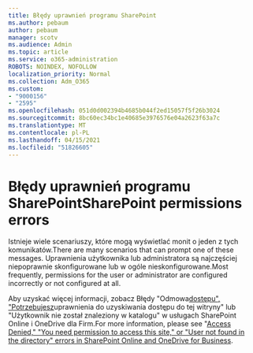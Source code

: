 ```yaml
---
title: Błędy uprawnień programu SharePoint
ms.author: pebaum
author: pebaum
manager: scotv
ms.audience: Admin
ms.topic: article
ms.service: o365-administration
ROBOTS: NOINDEX, NOFOLLOW
localization_priority: Normal
ms.collection: Adm_O365
ms.custom:
- "9000156"
- "2595"
ms.openlocfilehash: 051d0d002394b4685b044f2ed15057f5f26b3024
ms.sourcegitcommit: 8bc60ec34bc1e40685e3976576e04a2623f63a7c
ms.translationtype: MT
ms.contentlocale: pl-PL
ms.lasthandoff: 04/15/2021
ms.locfileid: "51826605"
---
```

# <a name="sharepoint-permissions-errors"></a><span data-ttu-id="36356-102">Błędy uprawnień programu SharePoint</span><span class="sxs-lookup"><span data-stu-id="36356-102">SharePoint permissions errors</span></span>

<span data-ttu-id="36356-103">Istnieje wiele scenariuszy, które mogą wyświetlać monit o jeden z tych komunikatów.</span><span class="sxs-lookup"><span data-stu-id="36356-103">There are many scenarios that can prompt one of these messages.</span></span> <span data-ttu-id="36356-104">Uprawnienia użytkownika lub administratora są najczęściej niepoprawnie skonfigurowane lub w ogóle nieskonfigurowane.</span><span class="sxs-lookup"><span data-stu-id="36356-104">Most frequently, permissions for the user or administrator are configured incorrectly or not configured at all.</span></span> 

<span data-ttu-id="36356-105">Aby uzyskać więcej informacji, zobacz Błędy "Odmowa[dostępu", "Potrzebujesz](https://docs.microsoft.com/sharepoint/support/administration/access-denied-or-need-permission-error-sharepoint-online-or-onedrive-for-business)uprawnienia do uzyskiwania dostępu do tej witryny" lub "Użytkownik nie został znaleziony w katalogu" w usługach SharePoint Online i OneDrive dla Firm.</span><span class="sxs-lookup"><span data-stu-id="36356-105">For more information, please see "[Access Denied," "You need permission to access this site," or "User not found in the directory" errors in SharePoint Online and OneDrive for Business](https://docs.microsoft.com/sharepoint/support/administration/access-denied-or-need-permission-error-sharepoint-online-or-onedrive-for-business).</span></span>
